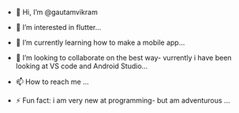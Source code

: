 - 👋 Hi, I’m @gautamvikram
- 👀 I’m interested in flutter...
- 🌱 I’m currently learning how to make a mobile app...
- 💞️ I’m looking to collaborate on the best way- vurrently i have been looking at VS code and Android Studio...
- 📫 How to reach me ...

- ⚡ Fun fact: i am very new at programming- but am adventurous  ...

<!---
gautamvikram/gautamvikram is a ✨ special ✨ repository because its `README.md` (this file) appears on your GitHub profile.
You can click the Preview link to take a look at your changes.
--->
